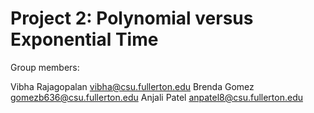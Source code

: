 # Project 2: Polynomial versus Exponential Time

Group members:

Vibha Rajagopalan vibha@csu.fullerton.edu
Brenda Gomez gomezb636@csu.fullerton.edu
Anjali Patel anpatel8@csu.fullerton.edu
